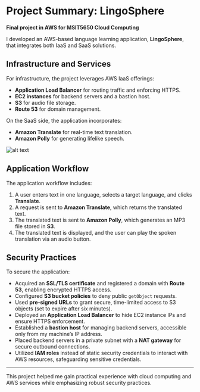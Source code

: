 # Project Summary: LingoSphere
**Final project in AWS for MSIT5650 Cloud Computing**

I developed an AWS-based language learning application, **LingoSphere**, that integrates both IaaS and SaaS solutions. 

## Infrastructure and Services
For infrastructure, the project leverages AWS IaaS offerings:
- **Application Load Balancer** for routing traffic and enforcing HTTPS.
- **EC2 instances** for backend servers and a bastion host.
- **S3** for audio file storage.
- **Route 53** for domain management.

On the SaaS side, the application incorporates:
- **Amazon Translate** for real-time text translation.
- **Amazon Polly** for generating lifelike speech.

![alt text](https://amyfisticuffs.github.io/images/archDiagram.jpeg)

## Application Workflow
The application workflow includes:
1. A user enters text in one language, selects a target language, and clicks **Translate**.
2. A request is sent to **Amazon Translate**, which returns the translated text.
3. The translated text is sent to **Amazon Polly**, which generates an MP3 file stored in **S3**.
4. The translated text is displayed, and the user can play the spoken translation via an audio button.

## Security Practices
To secure the application:
- Acquired an **SSL/TLS certificate** and registered a domain with **Route 53**, enabling encrypted HTTPS access.
- Configured **S3 bucket policies** to deny public `getObject` requests.
- Used **pre-signed URLs** to grant secure, time-limited access to S3 objects (set to expire after six minutes).
- Deployed an **Application Load Balancer** to hide EC2 instance IPs and ensure HTTPS enforcement.
- Established a **bastion host** for managing backend servers, accessible only from my machine’s IP address.
- Placed backend servers in a private subnet with a **NAT gateway** for secure outbound connections.
- Utilized **IAM roles** instead of static security credentials to interact with AWS resources, safeguarding sensitive credentials.

---

This project helped me gain practical experience with cloud computing and AWS services while emphasizing robust security practices.
